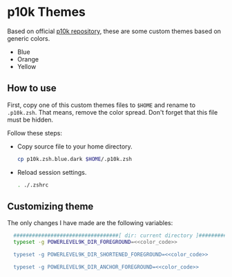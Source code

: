 # p10k Themes

Based on official [p10k repository](https://github.com/romkatv/powerlevel10k), these are some custom themes based on generic colors.

* Blue
* Orange
* Yellow

## How to use

First, copy one of this custom themes files to `$HOME` and rename to `.p10k.zsh`. That means, remove the color spread. Don't forget that this file must be hidden.

Follow these steps:
* Copy source file to your home directory.
  ```sh
  cp p10k.zsh.blue.dark $HOME/.p10k.zsh
  ```
* Reload session settings.
  ```sh
  . ./.zshrc
  ```

## Customizing theme

The only changes I have made are the following variables:

```sh
  ##################################[ dir: current directory ]##################################
  typeset -g POWERLEVEL9K_DIR_FOREGROUND=<<color_code>>

  typeset -g POWERLEVEL9K_DIR_SHORTENED_FOREGROUND=<<color_code>>

  typeset -g POWERLEVEL9K_DIR_ANCHOR_FOREGROUND=<<color_code>>

```
